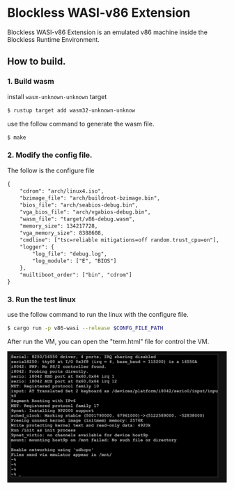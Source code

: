 # Blockless WASI-v86 Extension

Blockless WASI-v86 Extension is an emulated v86 machine inside the Blockless Runtime Environment.


## How to build.

### 1. Build wasm 

install `wasm-unknown-unknown` target

```bash
$ rustup target add wasm32-unknown-unknow
```

use the follow command  to generate the wasm file. 
```bash
$ make
```

### 2. Modify the config file.

The follow is the configure file
```
{
    "cdrom": "arch/linux4.iso",
    "bzimage_file": "arch/buildroot-bzimage.bin",
    "bios_file": "arch/seabios-debug.bin",
    "vga_bios_file": "arch/vgabios-debug.bin",
    "wasm_file": "target/v86-debug.wasm",
    "memory_size": 134217728, 
    "vga_memory_size": 8388608,
    "cmdline": ["tsc=reliable mitigations=off random.trust_cpu=on"],
    "logger": {
        "log_file": "debug.log",
        "log_module": ["E", "BIOS"]
    },
    "muiltiboot_order": ["bin", "cdrom"]
}
```

### 3. Run the test linux

use the follow command to run the linux with the configure file.

```bash
$ cargo run -p v86-wasi --release $CONFG_FILE_PATH
```

After run the VM, you can open the "term.html" file for control the VM.


![](term/Screen.png)


